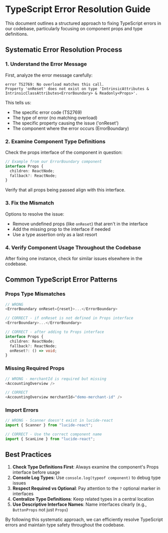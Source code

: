 
# TypeScript Error Resolution Guide

This document outlines a structured approach to fixing TypeScript errors in our codebase, particularly focusing on component props and type definitions.

## Systematic Error Resolution Process

### 1. Understand the Error Message

First, analyze the error message carefully:
```
error TS2769: No overload matches this call.
Property 'onReset' does not exist on type 'IntrinsicAttributes & IntrinsicClassAttributes<ErrorBoundary> & Readonly<Props>'.
```

This tells us:
- The specific error code (TS2769)
- The type of error (no matching overload)
- The specific property causing the issue ('onReset')
- The component where the error occurs (ErrorBoundary)

### 2. Examine Component Type Definitions

Check the props interface of the component in question:

```typescript
// Example from our ErrorBoundary component
interface Props {
  children: ReactNode;
  fallback?: ReactNode;
}
```

Verify that all props being passed align with this interface.

### 3. Fix the Mismatch

Options to resolve the issue:
- Remove undefined props (like `onReset`) that aren't in the interface
- Add the missing prop to the interface if needed
- Use a type assertion only as a last resort

### 4. Verify Component Usage Throughout the Codebase

After fixing one instance, check for similar issues elsewhere in the codebase.

## Common TypeScript Error Patterns

### Props Type Mismatches

```typescript
// WRONG
<ErrorBoundary onReset={reset}>...</ErrorBoundary>

// CORRECT - if onReset is not defined in Props interface
<ErrorBoundary>...</ErrorBoundary>

// CORRECT - after adding to Props interface
interface Props {
  children: ReactNode;
  fallback?: ReactNode;
  onReset?: () => void;
}
```

### Missing Required Props

```typescript
// WRONG - merchantId is required but missing
<AccountingOverview />

// CORRECT
<AccountingOverview merchantId="demo-merchant-id" />
```

### Import Errors

```typescript
// WRONG - Scanner doesn't exist in lucide-react
import { Scanner } from "lucide-react";

// CORRECT - Use the correct component name
import { ScanLine } from "lucide-react";
```

## Best Practices

1. **Check Type Definitions First**: Always examine the component's Props interface before usage
2. **Console Log Types**: Use `console.log(typeof component)` to debug type issues
3. **Respect Required vs Optional**: Pay attention to the `?` optional marker in interfaces
4. **Centralize Type Definitions**: Keep related types in a central location
5. **Use Descriptive Interface Names**: Name interfaces clearly (e.g., `ButtonProps` not just `Props`)

By following this systematic approach, we can efficiently resolve TypeScript errors and maintain type safety throughout the codebase.
